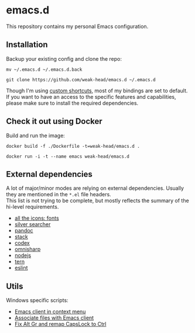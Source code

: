 # emacs.d

This repository contains my personal Emacs configuration.

## Installation

Backup your existing config and clone the repo:
``` shell
mv ~/.emacs.d ~/.emacs.d.back

git clone https://github.com/weak-head/emacs.d ~/.emacs.d
```

Though I'm using [custom shortcuts](packages/which-key.el), most of my bindings are set to default.  
If you want to have an access to the specific features and capabilities, please make sure to install the required dependencies.

## Check it out using Docker

Build and run the image:  
``` shell
docker build -f ./Dockerfile -t=weak-head/emacs.d . 

docker run -i -t --name emacs weak-head/emacs.d
```

## External dependencies

A lot of major/minor modes are relying on external dependencies. Usually they are mentioned in the `*.el` file headers.  
This list is not trying to be complete, but mostly reflects the summary of the hi-level requirements.

* [all the icons: fonts](https://github.com/domtronn/all-the-icons.el/tree/master/fonts)
* [silver searcher](https://github.com/ggreer/the_silver_searcher)
* [pandoc](https://pandoc.org/)
* [stack](https://docs.haskellstack.org/en/stable/README/)
* [codex](https://github.com/aloiscochard/codex)
* [omnisharp](http://www.omnisharp.net/)
* [nodejs](https://nodejs.org/)
* [tern](https://github.com/ternjs/tern)
* [eslint](https://eslint.org/)

## Utils

Windows specific scripts:
* [Emacs client in context menu](scripts/w-context-menu.reg)  
* [Associate files with Emacs client](scripts/w-file-assoc.bat)  
* [Fix Alt Gr and remap CapsLock to Ctrl](scripts/w-fix-right-alt-and-capslock.reg)  
